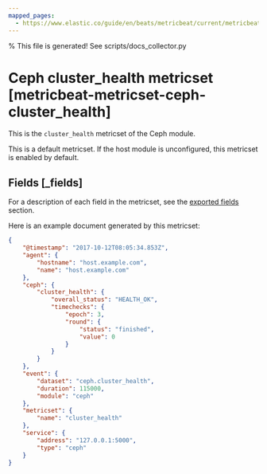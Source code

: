 ```yaml
---
mapped_pages:
  - https://www.elastic.co/guide/en/beats/metricbeat/current/metricbeat-metricset-ceph-cluster_health.html
---
```


% This file is generated! See scripts/docs_collector.py

# Ceph cluster_health metricset [metricbeat-metricset-ceph-cluster_health]

This is the `cluster_health` metricset of the Ceph module.

This is a default metricset. If the host module is unconfigured, this metricset is enabled by default.

## Fields [_fields]

For a description of each field in the metricset, see the [exported fields](/reference/metricbeat/exported-fields-ceph.md) section.

Here is an example document generated by this metricset:

```json
{
    "@timestamp": "2017-10-12T08:05:34.853Z",
    "agent": {
        "hostname": "host.example.com",
        "name": "host.example.com"
    },
    "ceph": {
        "cluster_health": {
            "overall_status": "HEALTH_OK",
            "timechecks": {
                "epoch": 3,
                "round": {
                    "status": "finished",
                    "value": 0
                }
            }
        }
    },
    "event": {
        "dataset": "ceph.cluster_health",
        "duration": 115000,
        "module": "ceph"
    },
    "metricset": {
        "name": "cluster_health"
    },
    "service": {
        "address": "127.0.0.1:5000",
        "type": "ceph"
    }
}
```
